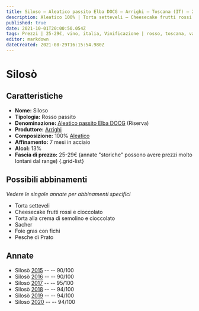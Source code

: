 ```yaml
---
title: Siloso – Aleatico passito Elba DOCG – Arrighi – Toscana (IT) – 25-29€ – 4★-5★
description: Aleatico 100% | Torta setteveli – Cheesecake frutti rossi e cioccolato – Torta alla crema di semolino e cioccolato – Sacher – Foie gras con fichi – Pesche di Prato
published: true
date: 2021-10-01T20:00:50.054Z
tags: Prezzi | 25-29€, vino, italia, Vinificazione | rosso, toscana, varietale, Vitigni | Aleatico, passito, Valutazioni | 5 stelle, Torta setteveli, Cheesecake frutti rossi e cioccolato, Sacher, Foie gras con fichi, Pesche di Prato
editor: markdown
dateCreated: 2021-08-29T16:15:54.980Z
---
```


# Silosò

## Caratteristiche
- **Nome:** Siloso
- **Tipologia:** Rosso passito
- **Denominazione:** [Aleatico passito Elba DOCG](/denominazioni/Italia/Toscana/DOCG/Aleatico-passito-Elba) (Riserva)
- **Produttore:** [Arrighi](/produttori/Italia/Toscana/Arrighi) 
- **Composizione:** 100% [Aleatico](/vitigni/Italia/bacca-nera/aleatico)
- **Affinamento:** 7 mesi in acciaio
- **Alcol:** 13%
- **Fascia di prezzo:** 25-29€ (annate "storiche" possono avere prezzi molto lontani dal range)
{.grid-list}




## Possibili abbinamenti
*Vedere le singole annate per abbinamenti specifici*

- Torta setteveli
- Cheesecake frutti rossi e cioccolato
- Torta alla crema di semolino e cioccolato
- Sacher
- Foie gras con fichi
- Pesche di Prato

## Annate
- Silosò [2015](vini/Italia/Toscana/Arrighi/Siloso/2015) -- <span class="star-4"></span> -- 90/100
- Silosò [2016](vini/Italia/Toscana/Arrighi/Siloso/2016) -- <span class="star-4"></span> -- 90/100
- Silosò [2017](vini/Italia/Toscana/Arrighi/Siloso/2017) -- <span class="star-5"></span> -- 95/100
- Silosò [2018](vini/Italia/Toscana/Arrighi/Siloso/2018) -- <span class="star-5"></span> -- 94/100 
- Silosò [2019](vini/Italia/Toscana/Arrighi/Siloso/2019) -- <span class="star-5"></span> -- 94/100
- Silosò [2020](vini/Italia/Toscana/Arrighi/Siloso/2020) -- <span class="star-5"></span> -- 94/100
